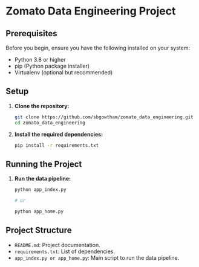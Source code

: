 # Zomato Data Engineering Project

## Prerequisites

Before you begin, ensure you have the following installed on your system:

- Python 3.8 or higher
- pip (Python package installer)
- Virtualenv (optional but recommended)

## Setup

1. **Clone the repository:**

    ```bash
    git clone https://github.com/sbgowtham/zomato_data_engineering.git
    cd zomato_data_engineering
    ```

2. **Install the required dependencies:**

    ```bash
    pip install -r requirements.txt
    ```

## Running the Project

1. **Run the data pipeline:**

    ```bash
    python app_index.py 

    # or

    python app_home.py
    ```

## Project Structure

- `README.md`: Project documentation.
- `requirements.txt`: List of dependencies.
- `app_index.py or app_home.py`: Main script to run the data pipeline.
